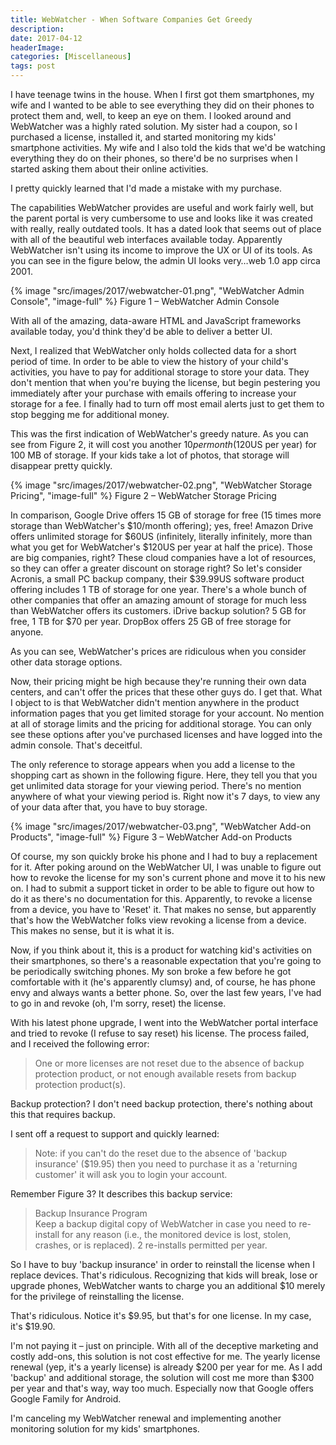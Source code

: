 ```yaml
---
title: WebWatcher - When Software Companies Get Greedy
description: 
date: 2017-04-12
headerImage: 
categories: [Miscellaneous]
tags: post
---
```


I have teenage twins in the house. When I first got them smartphones, my wife and I wanted to be able to see everything they did on their phones to protect them and, well, to keep an eye on them. I looked around and WebWatcher was a highly rated solution. My sister had a coupon, so I purchased a license, installed it, and started monitoring my kids' smartphone activities. My wife and I also told the kids that we'd be watching everything they do on their phones, so there'd be no surprises when I started asking them about their online activities.

I pretty quickly learned that I'd made a mistake with my purchase.

The capabilities WebWatcher provides are useful and work fairly well, but the parent portal is very cumbersome to use and looks like it was created with really, really outdated tools. It has a dated look that seems out of place with all of the beautiful web interfaces available today. Apparently WebWatcher isn't using its income to improve the UX or UI of its tools. As you can see in the figure below, the admin UI looks very…web 1.0 app circa 2001.

{% image "src/images/2017/webwatcher-01.png", "WebWatcher Admin Console", "image-full" %}
Figure 1 – WebWatcher Admin Console

With all of the amazing, data-aware HTML and JavaScript frameworks available today, you'd think they'd be able to deliver a better UI.

Next, I realized that WebWatcher only holds collected data for a short period of time. In order to be able to view the history of your child's activities, you have to pay for additional storage to store your data. They don't mention that when you're buying the license, but begin pestering you immediately after your purchase with emails offering to increase your storage for a fee. I finally had to turn off most email alerts just to get them to stop begging me for additional money.

This was the first indication of WebWatcher's greedy nature. As you can see from Figure 2, it will cost you another $10 per month ($120US per year) for 100 MB of storage. If your kids take a lot of photos, that storage will disappear pretty quickly.

{% image "src/images/2017/webwatcher-02.png", "WebWatcher Storage Pricing", "image-full" %}
Figure 2 – WebWatcher Storage Pricing

In comparison, Google Drive offers 15 GB of storage for free (15 times more storage than WebWatcher's $10/month offering); yes, free! Amazon Drive offers unlimited storage for $60US (infinitely, literally infinitely, more than what you get for WebWatcher's $120US per year at half the price). Those are big companies, right? These cloud companies have a lot of resources, so they can offer a greater discount on storage right? So let's consider Acronis, a small PC backup company, their $39.99US software product offering includes 1 TB of storage for one year. There's a whole bunch of other companies that offer an amazing amount of storage for much less than WebWatcher offers its customers. iDrive backup solution? 5 GB for free, 1 TB for $70 per year. DropBox offers 25 GB of free storage for anyone.

As you can see, WebWatcher's prices are ridiculous when you consider other data storage options.

Now, their pricing might be high because they're running their own data centers, and can't offer the prices that these other guys do. I get that. What I object to is that WebWatcher didn't mention anywhere in the product information pages that you get limited storage for your account. No mention at all of storage limits and the pricing for additional storage. You can only see these options after you've purchased licenses and have logged into the admin console. That's deceitful.

The only reference to storage appears when you add a license to the shopping cart as shown in the following figure. Here, they tell you that you get unlimited data storage for your viewing period. There's no mention anywhere of what your viewing period is. Right now it's 7 days, to view any of your data after that, you have to buy storage.

{% image "src/images/2017/webwatcher-03.png", "WebWatcher Add-on Products", "image-full" %}
Figure 3 – WebWatcher Add-on Products

Of course, my son quickly broke his phone and I had to buy a replacement for it. After poking around on the WebWatcher UI, I was unable to figure out how to revoke the license for my son's current phone and move it to his new on. I had to submit a support ticket in order to be able to figure out how to do it as there's no documentation for this. Apparently, to revoke a license from a device, you have to 'Reset' it. That makes no sense, but apparently that's how the WebWatcher folks view revoking a license from a device. This makes no sense, but it is what it is.

Now, if you think about it, this is a product for watching kid's activities on their smartphones, so there's a reasonable expectation that you're going to be periodically switching phones. My son broke a few before he got comfortable with it (he's apparently clumsy) and, of course, he has phone envy and always wants a better phone. So, over the last few years, I've had to go in and revoke (oh, I'm sorry, reset) the license.

With his latest phone upgrade, I went into the WebWatcher portal interface and tried to revoke (I refuse to say reset) his license. The process failed, and I received the following error:

> One or more licenses are not reset due to the absence of backup protection product, or not enough available resets from backup protection product(s).

Backup protection? I don't need backup protection, there's nothing about this that requires backup.

I sent off a request to support and quickly learned:

> Note: if you can't do the reset due to the absence of 'backup insurance' ($19.95) then you need to purchase it as a 'returning customer' it will ask you to login your account.

Remember Figure 3? It describes this backup service:

> Backup Insurance Program  
> Keep a backup digital copy of WebWatcher in case you need to re-install for any reason (i.e., the monitored device is lost, stolen, crashes, or is replaced). 2 re-installs permitted per year.

So I have to buy 'backup insurance' in order to reinstall the license when I replace devices. That's ridiculous. Recognizing that kids will break, lose or upgrade phones, WebWatcher wants to charge you an additional $10 merely for the privilege of reinstalling the license.

That's ridiculous. Notice it's $9.95, but that's for one license. In my case, it's $19.90.

I'm not paying it – just on principle. With all of the deceptive marketing and costly add-ons, this solution is not cost effective for me. The yearly license renewal (yep, it's a yearly license) is already $200 per year for me. As I add 'backup' and additional storage, the solution will cost me more than $300 per year and that's way, way too much. Especially now that Google offers Google Family for Android.

I'm canceling my WebWatcher renewal and implementing another monitoring solution for my kids' smartphones.